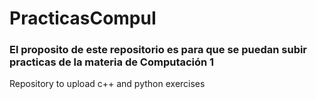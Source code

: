 # PracticasCompuI
### El proposito de este repositorio es para que se puedan subir practicas de la materia de Computación 1
Repository to upload c++ and python exercises
